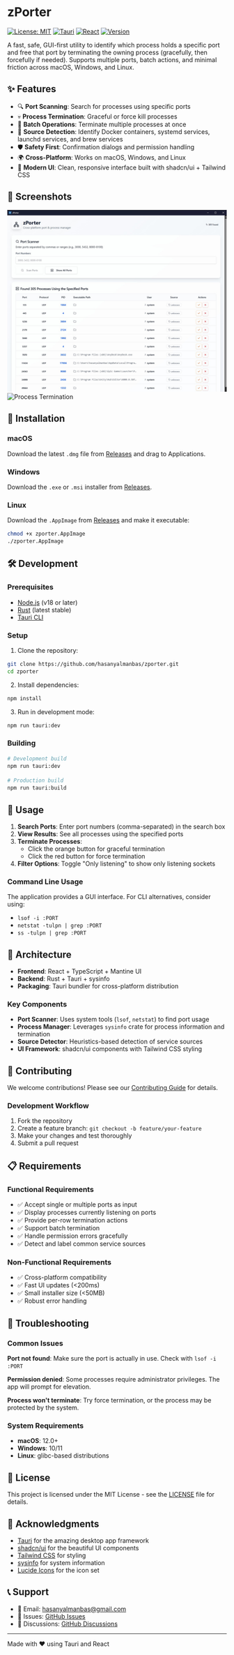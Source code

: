 # zPorter

[![License: MIT](https://img.shields.io/badge/License-MIT-yellow.svg)](https://opensource.org/licenses/MIT)
[![Tauri](https://img.shields.io/badge/Tauri-2.0-24C8DB)](https://tauri.app/)
[![React](https://img.shields.io/badge/React-19.1-61DAFB)](https://reactjs.org/)
[![Version](https://img.shields.io/badge/version-1.0.0-blue.svg)]()

A fast, safe, GUI-first utility to identify which process holds a specific port and free that port by terminating the owning process (gracefully, then forcefully if needed). Supports multiple ports, batch actions, and minimal friction across macOS, Windows, and Linux.

## ✨ Features

- 🔍 **Port Scanning**: Search for processes using specific ports
- 💀 **Process Termination**: Graceful or force kill processes
- 🔄 **Batch Operations**: Terminate multiple processes at once
- 🎯 **Source Detection**: Identify Docker containers, systemd services, launchd services, and brew services
- 🛡️ **Safety First**: Confirmation dialogs and permission handling
- 🌍 **Cross-Platform**: Works on macOS, Windows, and Linux
- 🎨 **Modern UI**: Clean, responsive interface built with shadcn/ui + Tailwind CSS

## 📸 Screenshots

![Main Interface](screenshots/main-interface.png)
![Process Termination](screenshots/process-kill.png)

## 🚀 Installation

### macOS

Download the latest `.dmg` file from [Releases](https://github.com/hasanyalmanbas/zporter/releases) and drag to Applications.

### Windows

Download the `.exe` or `.msi` installer from [Releases](https://github.com/hasanyalmanbas/zporter/releases).

### Linux

Download the `.AppImage` from [Releases](https://github.com/hasanyalmanbas/zporter/releases) and make it executable:

```bash
chmod +x zporter.AppImage
./zporter.AppImage
```

## 🛠️ Development

### Prerequisites

- [Node.js](https://nodejs.org/) (v18 or later)
- [Rust](https://rustup.rs/) (latest stable)
- [Tauri CLI](https://tauri.app/v1/guides/getting-started/prerequisites)

### Setup

1. Clone the repository:
```bash
git clone https://github.com/hasanyalmanbas/zporter.git
cd zporter
```

2. Install dependencies:
```bash
npm install
```

3. Run in development mode:
```bash
npm run tauri:dev
```

### Building

```bash
# Development build
npm run tauri:dev

# Production build
npm run tauri:build
```

## 📖 Usage

1. **Search Ports**: Enter port numbers (comma-separated) in the search box
2. **View Results**: See all processes using the specified ports
3. **Terminate Processes**:
   - Click the orange button for graceful termination
   - Click the red button for force termination
4. **Filter Options**: Toggle "Only listening" to show only listening sockets

### Command Line Usage

The application provides a GUI interface. For CLI alternatives, consider using:
- `lsof -i :PORT`
- `netstat -tulpn | grep :PORT`
- `ss -tulpn | grep :PORT`

## 🔧 Architecture

- **Frontend**: React + TypeScript + Mantine UI
- **Backend**: Rust + Tauri + sysinfo
- **Packaging**: Tauri bundler for cross-platform distribution

### Key Components

- **Port Scanner**: Uses system tools (`lsof`, `netstat`) to find port usage
- **Process Manager**: Leverages `sysinfo` crate for process information and termination
- **Source Detector**: Heuristics-based detection of service sources
- **UI Framework**: shadcn/ui components with Tailwind CSS styling

## 🤝 Contributing

We welcome contributions! Please see our [Contributing Guide](CONTRIBUTING.md) for details.

### Development Workflow

1. Fork the repository
2. Create a feature branch: `git checkout -b feature/your-feature`
3. Make your changes and test thoroughly
4. Submit a pull request

## 📋 Requirements

### Functional Requirements
- ✅ Accept single or multiple ports as input
- ✅ Display processes currently listening on ports
- ✅ Provide per-row termination actions
- ✅ Support batch termination
- ✅ Handle permission errors gracefully
- ✅ Detect and label common service sources

### Non-Functional Requirements
- ✅ Cross-platform compatibility
- ✅ Fast UI updates (<200ms)
- ✅ Small installer size (<50MB)
- ✅ Robust error handling

## 🐛 Troubleshooting

### Common Issues

**Port not found**: Make sure the port is actually in use. Check with `lsof -i :PORT`

**Permission denied**: Some processes require administrator privileges. The app will prompt for elevation.

**Process won't terminate**: Try force termination, or the process may be protected by the system.

### System Requirements

- **macOS**: 12.0+
- **Windows**: 10/11
- **Linux**: glibc-based distributions

## 📄 License

This project is licensed under the MIT License - see the [LICENSE](LICENSE) file for details.

## 🙏 Acknowledgments

- [Tauri](https://tauri.app/) for the amazing desktop app framework
- [shadcn/ui](https://ui.shadcn.com/) for the beautiful UI components
- [Tailwind CSS](https://tailwindcss.com/) for styling
- [sysinfo](https://crates.io/crates/sysinfo) for system information
- [Lucide Icons](https://lucide.dev/) for the icon set

## 📞 Support

- 📧 Email: hasanyalmanbas@gmail.com
- 🐛 Issues: [GitHub Issues](https://github.com/hasanyalmanbas/zporter/issues)
- 💬 Discussions: [GitHub Discussions](https://github.com/hasanyalmanbas/zporter/discussions)

---

Made with ❤️ using Tauri and React
